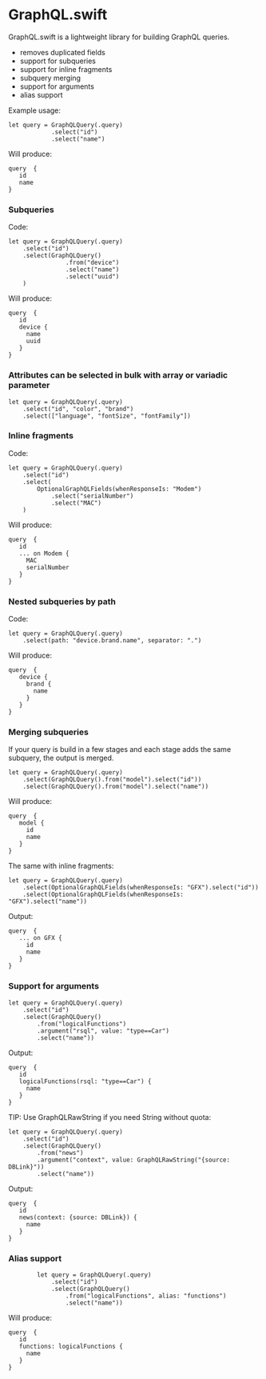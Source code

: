 # GraphQL.swift

GraphQL.swift is a lightweight library for building GraphQL queries.
 - removes duplicated fields
 - support for subqueries
 - support for inline fragments
 - subquery merging
 - support for arguments
 - alias support

Example usage:
```
let query = GraphQLQuery(.query)
            .select("id")
            .select("name")
```
Will produce:
```
query  {
   id
   name
}
```

### Subqueries
Code:
```
let query = GraphQLQuery(.query)
    .select("id")
    .select(GraphQLQuery()
                .from("device")
                .select("name")
                .select("uuid")
    )
```
Will produce:
```
query  {
   id
   device {
     name
     uuid
   }
}
```
### Attributes can be selected in bulk with array or variadic parameter
```
let query = GraphQLQuery(.query)
    .select("id", "color", "brand")
    .select(["language", "fontSize", "fontFamily"])
```
### Inline fragments
Code:
```
let query = GraphQLQuery(.query)
    .select("id")
    .select(
        OptionalGraphQLFields(whenResponseIs: "Modem")
            .select("serialNumber")
            .select("MAC")
    )
```
Will produce:
```
query  {
   id
   ... on Modem {
     MAC
     serialNumber
   }
}
```
### Nested subqueries by path
Code:
```
let query = GraphQLQuery(.query)
    .select(path: "device.brand.name", separator: ".")
```
Will produce:
```
query  {
   device {
     brand {
       name
     }
   }
}
```
### Merging subqueries
If your query is build in a few stages and each stage adds the same subquery, the output is merged.
```
let query = GraphQLQuery(.query)
    .select(GraphQLQuery().from("model").select("id"))
    .select(GraphQLQuery().from("model").select("name"))
```
Will produce:
```
query  {
   model {
     id
     name
   }
}
```
The same with inline fragments:
```
let query = GraphQLQuery(.query)
    .select(OptionalGraphQLFields(whenResponseIs: "GFX").select("id"))
    .select(OptionalGraphQLFields(whenResponseIs: "GFX").select("name"))
```
Output:
```
query  {
   ... on GFX {
     id
     name
   }
}
```
### Support for arguments
```
let query = GraphQLQuery(.query)
    .select("id")
    .select(GraphQLQuery()
        .from("logicalFunctions")
        .argument("rsql", value: "type==Car")
        .select("name"))
```
Output:
```
query  {
   id
   logicalFunctions(rsql: "type==Car") {
     name
   }
}
```
TIP: Use GraphQLRawString if you need String without quota:
```
let query = GraphQLQuery(.query)
    .select("id")
    .select(GraphQLQuery()
        .from("news")
        .argument("context", value: GraphQLRawString("{source: DBLink}"))
        .select("name"))
```
Output:
```
query  {
   id
   news(context: {source: DBLink}) {
     name
   }
}
```
### Alias support
```
        let query = GraphQLQuery(.query)
            .select("id")
            .select(GraphQLQuery()
                .from("logicalFunctions", alias: "functions")
                .select("name"))
```
Will produce:
```
query  {
   id
   functions: logicalFunctions {
     name
   }
}
```
